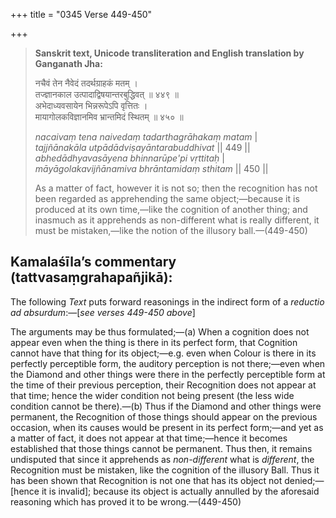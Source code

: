 +++
title = "0345 Verse 449-450"

+++
> **Sanskrit text, Unicode transliteration and English translation by Ganganath Jha:** 
>
> नचैवं तेन नैवेदं तदर्थग्राहकं मतम् ।  
> तज्ज्ञानकाल उत्पादाद्विषयान्तरबुद्धिवत् ॥ ४४९ ॥  
> अभेदाध्यवसायेन भिन्नरूपेऽपि वृत्तितः ।  
> मायागोलकविज्ञानमिव भ्रान्तमिदं स्थितम् ॥ ४५० ॥ 
>
> *nacaivaṃ tena naivedaṃ tadarthagrāhakaṃ matam* \|  
> *tajjñānakāla utpādādviṣayāntarabuddhivat* \|\| 449 \|\|  
> *abhedādhyavasāyena bhinnarūpe'pi vṛttitaḥ* \|  
> *māyāgolakavijñānamiva bhrāntamidaṃ sthitam* \|\| 450 \|\| 
>
> As a matter of fact, however it is not so; then the recognition has not been regarded as apprehending the same object;—because it is produced at its own time,—like the cognition of another thing; and inasmuch as it apprehends as non-different what is really different, it must be mistaken,—like the notion of the illusory ball.—(449-450)



## Kamalaśīla’s commentary (tattvasaṃgrahapañjikā):

The following *Text* puts forward reasonings in the indirect form of a *reductio ad absurdum*:—[*see verses 449-450 above*]

The arguments may be thus formulated;—(a) When a cognition does not appear even when the thing is there in its perfect form, that Cognition cannot have that thing for its object;—e.g. even when Colour is there in its perfectly perceptible form, the auditory perception is not there;—even when the Diamond and other things were there in the perfectly perceptible form at the time of their previous perception, their Recognition does not appear at that time; hence the wider condition not being present (the less wide condition cannot be there).—(b) Thus if the Diamond and other things were permanent, the Recognition of those things should appear on the previous occasion, when its causes would be present in its perfect form;—and yet as a matter of fact, it does not appear at that time;—hence it becomes established that those things cannot be permanent. Thus then, it remains undisputed that since it apprehends as *non-different* what is *different*, the Recognition must be mistaken, like the cognition of the illusory Ball. Thus it has been shown that Recognition is not one that has its object not denied;—[hence it is invalid]; because its object is actually annulled by the aforesaid reasoning which has proved it to be wrong.—(449-450)


